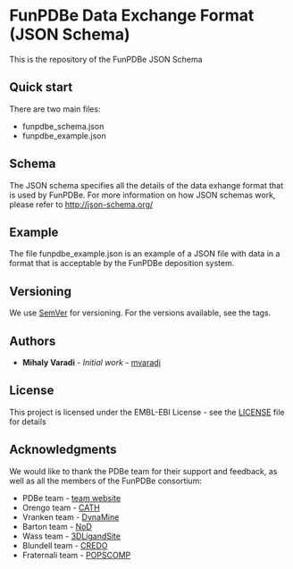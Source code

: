 FunPDBe Data Exchange Format (JSON Schema)
=====

This is the repository of the FunPDBe JSON Schema

Quick start
-----------

There are two main files:

* funpdbe_schema.json
* funpdbe_example.json

Schema
------

The JSON schema specifies all the details of the data exhange format that is used by FunPDBe. For more information on how JSON schemas work, please refer to http://json-schema.org/

Example
-------

The file funpdbe_example.json is an example of a JSON file with data in a format that is acceptable by the FunPDBe deposition system.

## Versioning

We use [SemVer](http://semver.org/) for versioning. For the versions available, see the tags.

## Authors

* **Mihaly Varadi** - *Initial work* - [mvaradi](https://gitlab.ebi.ac.uk/mvaradi)

## License

This project is licensed under the EMBL-EBI License - see the [LICENSE](LICENSE) file for details

## Acknowledgments

We would like to thank the PDBe team for their support and feedback, as well as all the members of the FunPDBe consortium:

* PDBe team - [team website](https://www.ebi.ac.uk/services/teams/pdbe)
* Orengo team - [CATH](http://www.cathdb.info/)
* Vranken team - [DynaMine](http://dynamine.ibsquare.be/)
* Barton team - [NoD](http://www.compbio.dundee.ac.uk/www-nod/)
* Wass team - [3DLigandSite](http://www.sbg.bio.ic.ac.uk/3dligandsite/)
* Blundell team - [CREDO](http://marid.bioc.cam.ac.uk/credo)
* Fraternali team - [POPSCOMP](https://mathbio.crick.ac.uk/wiki/POPSCOMP)
